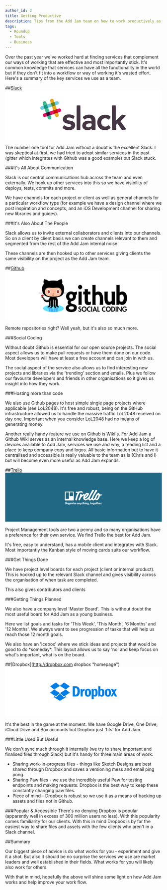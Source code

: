 ```yaml
---
author_id: 2
title: Getting Productive
description: Tips from the Add Jam team on how to work productively as a team. Insights into some services we use.
tags:
  - Roundup
  - Tools
  - Business
---
```

Over the past year we've worked hard at finding services that complement our ways of working that are effective and most importantly stick. It's common knowledge that services can have all the functionality in the world but if they don't fit into a workflow or way of working it's wasted effort. Here's a summary of the key services we use as a team.

##[Slack](https://slack.com/r/0298upfq-02986d27 "Slack referral")
![Slack](/images/blog/slack-logo.png "Slack logo")

The number one tool for Add Jam without a doubt is the excellent Slack. I was skeptical at first, we had tried to adopt similar services in the past (gitter which integrates with Github was a good example) but Slack stuck.

###It's All About Communication

Slack is our central communications hub across the team and even externally. We hook up other services into this so we have visibility of deploys, tests, commits and more.

We have channels for each project or client as well as general channels for a particular workflow type (for example we have a design channel where we post inspiration and concepts, and an iOS Development channel for sharing new libraries and guides).

###It's Also About The People

Slack allows us to invite external collaborators and clients into our channels. So on a client by client basis we can create channels relevant to them and segmented from the rest of the Add Jam internal noise.

These channels are then hooked up to other services giving clients the same visibility on the project as the Add Jam team.  

##[Github](https://github.com "GitHub homepage")
![Github](/images/blog/github-logo.png "GitHub logo")

Remote repositories right? Well yeah, but it's also so much more.

###Social Coding

Without doubt Github is essential for our open source projects. The social aspect allows us to make pull requests or have them done on our code. Most developers will have at least a free account and can join in with us.

The social aspect of the service also allows us to find interesting new projects and libraries via the 'trending' section and emails. Plus we follow our favourite developers and friends in other organisations so it gives us insight into how they work.

###Hosting more than code

We also use Github pages to host simple single page projects where applicable (see LoL2048). It's free and robust, being on the GitHub infrastructure allowed us to handle the massive traffic LoL2048 received on day one. Important when you consider LoL2048 had no means of generating money.

Another really handy feature we use on Github is Wiki's. For Add Jam a Github Wiki serves as an internal knowledge base. Here we keep a log of devices available to Add Jam, services we use and why, a reading list and a place to keep company copy and logos. All basic information but to have it centralised and accessible is really valuable to the team as is (Chris and I) but will become even more useful as Add Jam expands.

##[Trello](http://trello.com "Trello homepage")
![Trello](/images/blog/trello-logo.png "Trello logo")

Project Management tools are two a penny and so many organisations have a preference for their own service. We find Trello the best for Add Jam.

It's free, easy to understand, has a mobile client and integrates with Slack. Most importantly the Kanban style of moving cards suits our workflow.

###Get Things Done

We have project level boards for each project (client or internal product). This is hooked up to the relevant Slack channel and gives visibility across the organisation of when task are completed.

This also gives contributors and clients

###Getting Things Planned

We also have a company level 'Master Board'. This is without doubt the most useful board for Add Jam as a young business.

Here we list goals and tasks for 'This Week', 'This Month', '6 Months' and '12 Months'. We always want to see progression of tasks that will help us reach those 12 month goals.

We also have an 'Icebox' where we stick ideas and projects that would be good to do \*someday\*. This layout allows us to say 'no' and keep focus on what's important, what is on the board.

##[Dropbox](http://dropbox.com dropbox "homepage")
![Dropbox](/images/blog/dropbox-logo.png "Dropbox logo")

It's the best in the game at the moment. We have Google Drive, One Drive, iCloud Drive and Box accounts but Dropbox just 'fits' for Add Jam.

###Little Used But Useful

We don't sync much through it internally (we try to share important and finalised files through Slack) but it's handy for three main areas of work:

* Sharing work-in-progress files - things like Sketch Designs are best shared through Dropbox and saves a versioning mess and email ping pong.
* Sharing Paw files - we use the incredibly useful Paw for testing endpoints and making requests. Dropbox is the best way to keep these constantly changing paw files.
* Piece of mind - Dropbox is robust so we use it as a means of backing up assets and files not in Github.

###Popular & Accessible
There's no denying Dropbox is popular (apparently well in excess of 300 million users no less). With this popularity comes familiarity for our clients. With this in mind Dropbox is by far the easiest way to share files and assets with the few clients who aren't in a Slack channel.

##Summary

Our biggest piece of advice is do what works for you - experiment and give it a shot. But also it should be no surprise the services we use are market leaders and well established in their fields. What works for you will likely also work for others.

With that in mind, hopefully the above will shine some light on how Add Jam works and help improve your work flow.
